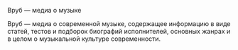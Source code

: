Вруб — медиа о музыке



Вруб — медиа о современной музыке, содержащее информацию в виде статей, тестов и подборок биографий исполнителей, основных жанрах и в целом о музыкальной культуре cовременности.

